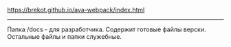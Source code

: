 https://brekot.github.io/ava-webpack/index.html<br>

<hr>

Папка /docs - для разработчика. Содержит готовые файлы верски. Остальные файлы и папки служебные.
